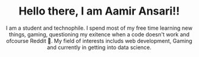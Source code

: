 <h1 align="center">Hello there, I am Aamir Ansari!!</h1>
<p align="center">I am a student and technophile. I spend most of my free time learning new things, gaming, questioning my exitence when a code doesn't work and ofcourse Reddit 🙏. My field of interests includs web development, Gaming and currently in getting into data science.</p>
